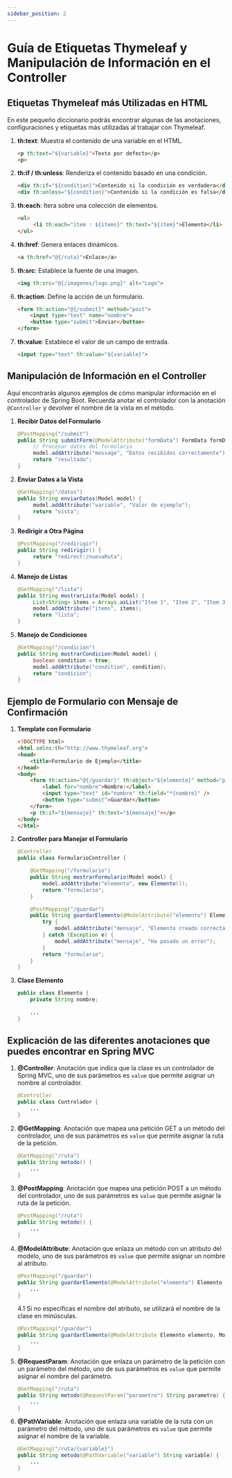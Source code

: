 ```yaml
---
sidebar_position: 2
---
```


# Guía de Etiquetas Thymeleaf y Manipulación de Información en el Controller

## Etiquetas Thymeleaf más Utilizadas en HTML
En este pequeño diccionario podrás encontrar algunas de las anotaciones, configuraciones y etiquetas más utilizadas al trabajar con Thymeleaf.

1. **th:text**: Muestra el contenido de una variable en el HTML.
    ```html
    <p th:text="${variable}">Texto por defecto</p>
    <p>
    ```

2. **th:if / th:unless**: Renderiza el contenido basado en una condición.
    ```html
    <div th:if="${condition}">Contenido si la condición es verdadera</div>
    <div th:unless="${condition}">Contenido si la condición es falsa</div>
    ```

3. **th:each**: Itera sobre una colección de elementos.
    ```html
    <ul>
         <li th:each="item : ${items}" th:text="${item}">Elemento</li>
    </ul>
    ```

4. **th:href**: Genera enlaces dinámicos.
    ```html
    <a th:href="@{/ruta}">Enlace</a>
    ```

5. **th:src**: Establece la fuente de una imagen.
    ```html
    <img th:src="@{/imagenes/logo.png}" alt="Logo">
    ```

6. **th:action**: Define la acción de un formulario.
    ```html
    <form th:action="@{/submit}" method="post">
        <input type="text" name="nombre">
        <button type="submit">Enviar</button>
    </form>
    ``` 

7. **th:value**: Establece el valor de un campo de entrada.
    ```html
    <input type="text" th:value="${variable}">
    ```

## Manipulación de Información en el Controller

Aquí encontrarás algunos ejemplos de cómo manipular información en el controlador de Spring Boot. Recuerda anotar el controlador con la anotación `@Controller` y devolver el nombre de la vista en el método.

1. **Recibir Datos del Formulario**
    ```java
    @PostMapping("/submit")
    public String submitForm(@ModelAttribute("formData") FormData formData, Model model) {
         // Procesar datos del formulario
         model.addAttribute("message", "Datos recibidos correctamente");
         return "resultado";
    }
    ```

2. **Enviar Datos a la Vista**
    ```java
    @GetMapping("/datos")
    public String enviarDatos(Model model) {
         model.addAttribute("variable", "Valor de ejemplo");
         return "vista";
    }
    ```

3. **Redirigir a Otra Página**
    ```java
    @PostMapping("/redirigir")
    public String redirigir() {
         return "redirect:/nuevaRuta";
    }
    ```

4. **Manejo de Listas**
    ```java
    @GetMapping("/lista")
    public String mostrarLista(Model model) {
         List<String> items = Arrays.asList("Item 1", "Item 2", "Item 3");
         model.addAttribute("items", items);
         return "lista";
    }
    ```

5. **Manejo de Condiciones**
    ```java
    @GetMapping("/condicion")
    public String mostrarCondicion(Model model) {
         boolean condition = true;
         model.addAttribute("condition", condition);
         return "condicion";
    }
    ```


## Ejemplo de Formulario con Mensaje de Confirmación

1. **Template con Formulario**
    ```html
    <!DOCTYPE html>
    <html xmlns:th="http://www.thymeleaf.org">
    <head>
        <title>Formulario de Ejemplo</title>
    </head>
    <body>
        <form th:action="@{/guardar}" th:object="${elemento}" method="post">
            <label for="nombre">Nombre:</label>
            <input type="text" id="nombre" th:field="*{nombre}" />
            <button type="submit">Guardar</button>
        </form>
        <p th:if="${mensaje}" th:text="${mensaje}"></p>
    </body>
    </html>
    ```

2. **Controller para Manejar el Formulario**
    ```java
    @Controller
    public class FormularioController {

        @GetMapping("/formulario")
        public String mostrarFormulario(Model model) {
            model.addAttribute("elemento", new Elemento());
            return "formulario";
        }

        @PostMapping("/guardar")
        public String guardarElemento(@ModelAttribute("elemento") Elemento elemento, Model model) {
            try {
                model.addAttribute("mensaje", "Elemento creado correctamente");
            } catch (Exception e) {
                model.addAttribute("mensaje", "Ha pasado un error");
            }
            return "formulario";
        }
    }
    ```

3. **Clase Elemento**
    ```java
    public class Elemento {
        private String nombre;
        
        ...
    }
    ```


## Explicación de las diferentes anotaciones que puedes encontrar en Spring MVC

1. **@Controller**: Anotación que indica que la clase es un controlador de Spring MVC, uno de sus parámetros es `value` que permite asignar un nombre al controlador.
    ```java
    @Controller
    public class Controlador {
        ...
    }
    ```

2. **@GetMapping**: Anotación que mapea una petición GET a un método del controlador, uno de sus parámetros es `value` que permite asignar la ruta de la petición.
    ```java
    @GetMapping("/ruta")
    public String metodo() {
        ...
    }
    ```

3. **@PostMapping**: Anotación que mapea una petición POST a un método del controlador, uno de sus parámetros es `value` que permite asignar la ruta de la petición.
    ```java
    @PostMapping("/ruta")
    public String metodo() {
        ...
    }
    ```

4. **@ModelAttribute**: Anotación que enlaza un método con un atributo del modelo, uno de sus parámetros es `value` que permite asignar un nombre al atributo.
    ```java
    @PostMapping("/guardar")
    public String guardarElemento(@ModelAttribute("elemento") Elemento elemento, Model model) {
        ...
    }
    ```
    
    4.1 Si no especificas el nombre del atributo, se utilizará el nombre de la clase en minúsculas.
    ```java
    @PostMapping("/guardar")
    public String guardarElemento(@ModelAttribute Elemento elemento, Model model) {
        ...
    }
    ```

5. **@RequestParam**: Anotación que enlaza un parámetro de la petición con un parámetro del método, uno de sus parámetros es `value` que permite asignar el nombre del parámetro.
    ```java
    @GetMapping("/ruta")
    public String metodo(@RequestParam("parametro") String parametro) {
        ...
    }
    ```

6. **@PathVariable**: Anotación que enlaza una variable de la ruta con un parámetro del método, uno de sus parámetros es `value` que permite asignar el nombre de la variable.
    ```java
    @GetMapping("/ruta/{variable}")
    public String metodo(@PathVariable("variable") String variable) {
        ...
    }
    ```